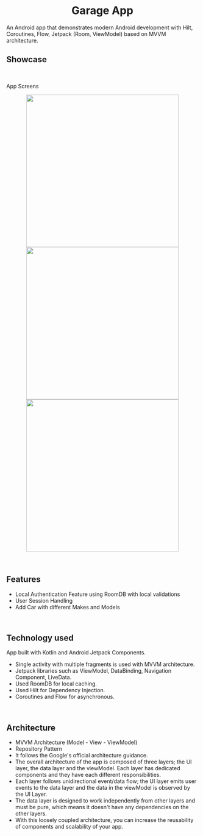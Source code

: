 <div align="center">
    <h1>Garage App</h1>

</div>
An Android app that demonstrates modern Android development with Hilt, Coroutines, Flow, Jetpack (Room, ViewModel) based on MVVM architecture.

<br>

## Showcase
<br>
<p>App Screens</p>
<p align="center">
    <img src="dashboard.jpg" height="400">
    <img src="login.jpg" height="400">
    <img src="signup.jpg" height="400">
</p>
<br>

## Features
- Local Authentication Feature using RoomDB with local validations
- User Session Handling
- Add Car with different Makes and Models

<br>

## Technology used
App built with Kotlin and Android Jetpack Components.
- Single activity with multiple fragments is used with MVVM architecture.
- Jetpack libraries such as ViewModel, DataBinding, Navigation Component, LiveData.
- Used RoomDB for local caching.
- Used Hilt for Dependency Injection.
- Coroutines and Flow for asynchronous.

<br>

## Architecture
- MVVM Architecture (Model - View - ViewModel)
- Repository Pattern
- It follows the Google's official architecture guidance.
- The overall architecture of the app is composed of three layers; the UI layer, the data layer and the viewModel. Each layer has dedicated components and they have each different responsibilities.
- Each layer follows unidirectional event/data flow; the UI layer emits user events to the data layer and the data in the viewModel is observed by the UI Layer.
- The data layer is designed to work independently from other layers and must be pure, which means it doesn't have any dependencies on the other layers.
- With this loosely coupled architecture, you can increase the reusability of components and scalability of your app.

<br>



